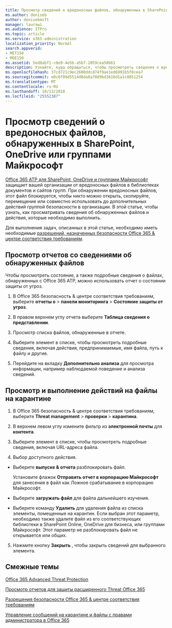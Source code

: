 ```yaml
---
title: Просмотр сведений о вредоносных файлов, обнаруженных в SharePoint, OneDrive или группами Майкрософт
ms.author: deniseb
author: denisebmsft
manager: laurawi
ms.audience: ITPro
ms.topic: article
ms.service: o365-administration
localization_priority: Normal
search.appverid:
- MET150
- MOE150
ms.assetid: 5ed8abf1-c0e9-4e5b-a5b7-2059cea50b61
description: Узнайте, куда обращаться, чтобы просмотреть сведения о вредоносных файлов, обнаруженных в SharePoint, OneDrive и группам, а также выполнять операции эти файлы.
ms.openlocfilehash: 37cd721c9ec2608ddcd74f9ae1ed6991b5f0cea7
ms.sourcegitcommit: e0c6f99d5514d8da8a70d9bd3616d1a1c0851254
ms.translationtype: MT
ms.contentlocale: ru-RU
ms.lasthandoff: 10/13/2018
ms.locfileid: "25552387"
---
```

# <a name="view-information-about-malicious-files-detected-in-sharepoint-onedrive-or-microsoft-teams"></a>Просмотр сведений о вредоносных файлов, обнаруженных в SharePoint, OneDrive или группами Майкрософт

[Office 365 ATP для SharePoint, OneDrive и группами Майкрософт](atp-for-spo-odb-and-teams.md) защищает вашей организации от вредоносных файлов в библиотеках документов и сайтов групп. При обнаружении вредоносных файлов, этот файл блокируется, чтобы никто можно открыть, скопируйте, перемещение или совместно использовать до дополнительных действий группой безопасности в организации. В этой статье, чтобы узнать, как просматривать сведения об обнаруженных файлов и действия, которые необходимо выполнить. 

Для выполнения задач, описанных в этой статье, необходимо иметь необходимые [разрешений, назначенных безопасности Office 365 &amp; центре соответствия требованиям](permissions-in-the-security-and-compliance-center.md). 
  
## <a name="view-reports-with-information-about-detected-files"></a>Просмотр отчетов со сведениями об обнаруженных файлов

Чтобы просмотреть состояние, а также подробные сведения о файлах, обнаруженных с Office 365 ATP, можно использовать отчет о состоянии защиты от угроз.
  
1. В Office 365 безопасность &amp; центре соответствия требованиям, выберите **отчеты о** \> **панели мониторинга** \> **Состояние защиты от угроз**.
    
2. В правом верхнем углу отчета выберите **Таблица сведения о представлении**.
    
3. Просмотр списка файлов, обнаруженные в отчете.
    
4. Выберите элемент в списке, чтобы просмотреть подробные сведения, включая действия, предпринимаемые, имя файла, путь к файлу и другие.
    
5. Перейдите на вкладку **Дополнительно анализа** для просмотра информации, например наблюдаемой поведение и анализа сведений. 
  
## <a name="view-and-take-action-on-files-in-quarantine"></a>Просмотр и выполнение действий на файлы на карантине

1. В Office 365 безопасность &amp; центре соответствия требованиям, выберите **Threat management** \> **проверки** \> **карантина**.
    
2. В верхнем левом углу измените фильтр из **электронной почты** для **контента**.
    
3. Выберите элемент в списке, чтобы просмотреть подробные сведения, включая URL-адреса файла.
    
4. Выбор доступного действия.
    
  - Выберите **выпуске &amp; отчета** разблокировать файл. 
    
    Установите флажок **Отправить отчет в корпорацию Майкрософт** для занесения в файл как Ложное срабатывание в корпорацию Майкрософт. 
    
  - Выберите **загружать файл** для файла дальнейшего изучения. 
    
  - Выберите команду **Удалить** для удаления файла из списка элементы, помещенные на карантин. Если выбран этот параметр, необходимо также удалите файл из его соответствующих библиотеки в SharePoint Online, OneDrive для бизнеса, или группами Майкрософт. Этот параметр не разблокировать файл не открывается или общих. 
    
5. Нажмите кнопку **Закрыть** , чтобы закрыть сведений для выбранного элемента. 
  
## <a name="related-topics"></a>Смежные темы

[Office 365 Advanced Threat Protection](office-365-atp.md)
  
[Просмотр отчетов для защиты расширенного Threat Office 365](view-reports-for-atp.md)
  
[Разрешения безопасности Office 365 &amp; центре соответствия требованиям](permissions-in-the-security-and-compliance-center.md)

[Управление сообщений на карантине и файлы с правами администратора в Office 365](manage-quarantined-messages-and-files.md)
  

